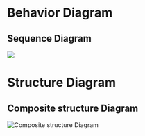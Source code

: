 # Behavior Diagram
## Sequence Diagram
![](https://github.com/vai312/M1_Game_Tic_Tac_Toe/blob/main/2_Design/Low_level_diagram/Sequence%20diagram.drawio.png?raw=true)
# Structure Diagram
## Composite structure Diagram
![Composite structure Diagram](https://github.com/vai312/M1_Game_Tic_Tac_Toe/blob/main/2_Design/Untitled%20Diagram.drawio.png?raw=true)
